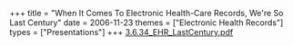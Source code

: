 +++
title = "When It Comes To Electronic Health-Care Records,  We're So Last Century"
date = 2006-11-23
themes = ["Electronic Health Records"]
types = ["Presentations"]
+++
[3.6.34\_EHR\_LastCentury.pdf](/files/3.6.34_EHR_LastCentury.pdf)

